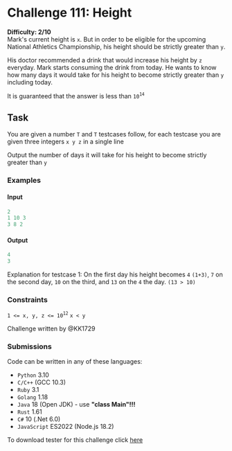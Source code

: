 # Challenge 111: Height

**Difficulty: 2/10**  
Mark's current height is `x`. But in order to be eligible for the upcoming National Athletics Championship, his height should be strictly greater than `y`.

His doctor recommended a drink that would increase his height by `z` everyday.
Mark starts consuming the drink from today. He wants to know how many days it would take for his height to become strictly greater than `y` including today.

It is guaranteed that the answer is less than `10`<sup>`14`</sup>

## Task

You are given a number `T` and `T` testcases follow, for each testcase
you are given three integers `x y z` in a single line

Output the number of days it will take for his height to become strictly greater than `y`

### Examples

#### Input

```rs
2
1 10 3
3 8 2
```

#### Output

```rs
4
3
```

Explanation for testcase 1:
On the first day his height becomes `4` `(1+3)`, `7` on the second day, `10` on the third, and `13` on the `4` the day. `(13 > 10)`

### Constraints

`1 <= x, y, z <= 10`<sup>`12`</sup>
`x < y`

Challenge written by @KK1729

### Submissions

Code can be written in any of these languages:

- `Python` 3.10
- `C/C++` (GCC 10.3)
- `Ruby` 3.1
- `Golang` 1.18
- `Java` 18 (Open JDK) - use **"class Main"!!!**
- `Rust` 1.61
- `C#` 10 (.Net 6.0)
- `JavaScript` ES2022 (Node.js 18.2)

To download tester for this challenge click [here](https://downgit.github.io/#/home?url=https://github.com/Pomroka/PreviousChallenges/tree/main/Challenge_111)
